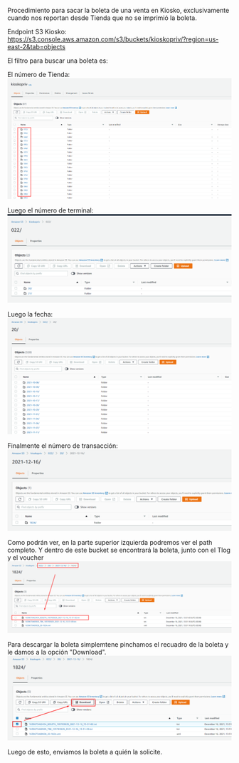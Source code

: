 

Procedimiento para sacar la boleta de una venta en Kiosko, exclusivamente cuando nos reportan desde Tienda que no se imprimió la boleta.

Endpoint S3 Kiosko:
https://s3.console.aws.amazon.com/s3/buckets/kioskopriv/?region=us-east-2&tab=objects

El filtro para buscar una boleta es:

El número de Tienda:
![image.png](/.attachments/image-efd52bfa-285c-4f12-98ff-bb562574b8ef.png)


Luego el número de terminal:
![image.png](/.attachments/image-0ae97759-894d-446b-a810-c4d91288806a.png)

Luego la fecha:
![image.png](/.attachments/image-936f24df-c30d-4281-96ee-b6dc3a7fd5bc.png)

Finalmente el número de transacción:
![image.png](/.attachments/image-258e5111-3c3b-4737-b076-c3d872f3d837.png)

Como podrán ver, en la parte superior izquierda podremos ver el path completo. Y dentro de este bucket se encontrará la boleta, junto con el Tlog y el voucher
![image.png](/.attachments/image-c30a6ac7-b571-417d-8794-8f86a85366b6.png)

Para descargar la boleta simplemtene pinchamos el recuadro de la boleta y le damos a la opción "Download".
![image.png](/.attachments/image-20dc2453-9511-434a-a210-0b344f034769.png)

Luego de esto, enviamos la boleta a quién la solicite.